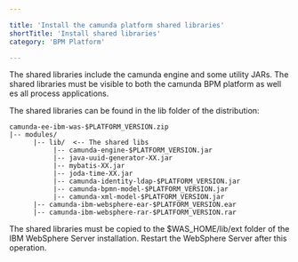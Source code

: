 ```yaml
---

title: 'Install the camunda platform shared libraries'
shortTitle: 'Install shared libraries'
category: 'BPM Platform'

---
```



The shared libraries include the camunda engine and some utility JARs. The shared libraries must be visible to both the camunda BPM platform as well es all process applications.

The shared libraries can be found in the lib folder of the distribution:

```
camunda-ee-ibm-was-$PLATFORM_VERSION.zip
|-- modules/
      |-- lib/  <-- The shared libs
           |-- camunda-engine-$PLATFORM_VERSION.jar
           |-- java-uuid-generator-XX.jar
           |-- mybatis-XX.jar
           |-- joda-time-XX.jar
           |-- camunda-identity-ldap-$PLATFORM_VERSION.jar
           |-- camunda-bpmn-model-$PLATFORM_VERSION.jar
           |-- camunda-xml-model-$PLATFORM_VERSION.jar
      |-- camunda-ibm-websphere-ear-$PLATFORM_VERSION.ear
      |-- camunda-ibm-websphere-rar-$PLATFORM_VERSION.rar

```

The shared libraries must be copied to the $WAS_HOME/lib/ext folder of the IBM WebSphere Server installation.
Restart the WebSphere Server after this operation.